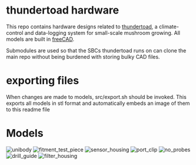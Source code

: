 # thundertoad hardware
This repo contains hardware designs related to
[thundertoad](https://github.com/ksu-cs-projects-2022-2023/spring2023-isaacPetersonKSU),
a climate-control and data-logging system for small-scale mushroom growing. All
models are built in [freeCAD](https://www.freecad.org/).


Submodules are used so that the SBCs thundertoad runs on can clone the main
repo without being burdened with storing bulky CAD files.


# exporting files
When changes are made to models, src/export.sh should be invoked. This exports all models in stl format and automatically embeds an image of them to this readme file

# Models
![unibody](img/unibody.png "2023-05-07 20:08:41")
![fitment_test_piece](img/fitment_test_piece.png "2023-05-07 20:08:41")
![sensor_housing](img/sensor_housing.png "2023-05-07 20:08:41")
![port_clip](img/port_clip.png "2023-05-07 20:08:41")
![no_probes](img/no_probes.png "2023-05-07 20:08:41")
![drill_guide](img/drill_guide.png "2023-05-07 20:08:41")
![filter_housing](img/filter_housing.png "2023-05-07 20:08:41")

